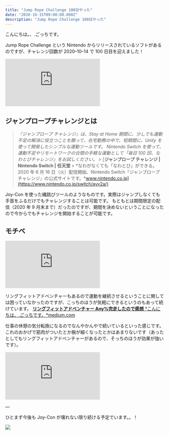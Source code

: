```yaml
---
title: "Jump Rope Challenge 100日やった"
date: "2020-10-15T09:00:00.000Z"
description: "Jump Rope Challenge 100日やった"
---
```


こんにちは。、.ごっちです。

Jump Rope Challenge という Nintendo からリリースされているソフトがあるのですが、チャレンジ回数が 2020–10–14 で 100 日目を迎えました！

<iframe src="https://medium.com/media/af90ea1d9e28fc1f009046a6b619acb2" frameborder=0></iframe>

## ジャンプロープチャレンジとは

> _『ジャンプロープ チャレンジ』は、Stay at Home 期間に、少しでも運動不足の解消に役立つことを願って、在宅勤務の中で、短期間に、Unity を使って開発したシンプルな運動ツールです。 Nintendo Switch を使って、運動不足やリモートワークの合間の手軽な運動として「毎日 100 回、なわとびチャレンジ」をお試しください。_ > [**ジャンプロープ チャレンジ | Nintendo Switch | 任天堂** > *なわがなくても「なわとび」ができる。2020 年 6 月 16 日（火）配信開始、Nintendo Switch『ジャンプロープ チャレンジ』の公式サイトです。*www.nintendo.co.jp](https://www.nintendo.co.jp/switch/ayv2a/)

Joy-Con を使った縄跳びツールのようなものです。実際はジャンプしなくても手首をふるだけでもチャレンジすることは可能です。
もともとは期間限定の配信（2020 年 9 月末まで）だったのですが、期間を決めないということになったので今からでもチャレンジを開始することが可能です。

## モチベ

<iframe src="https://medium.com/media/84270b635550bd58a4040fb1b1614a1d" frameborder=0></iframe>

リングフィットアドベンチャーもあるので運動を継続させるということに関しては困っていなかったのですが、こっちのほうが気軽にできるというのもあって続けています。
[**リングフィットアドベンチャー Any%完走したので感想**
*こんにちは、.ごっちです。*medium.com](https://medium.com/@gggooottto/%E3%83%AA%E3%83%B3%E3%82%B0%E3%83%95%E3%82%A3%E3%83%83%E3%83%88%E3%82%A2%E3%83%89%E3%83%99%E3%83%B3%E3%83%81%E3%83%A3%E3%83%BC-any-%E5%AE%8C%E8%B5%B0%E3%81%97%E3%81%9F%E3%81%AE%E3%81%A7%E6%84%9F%E6%83%B3-a2b9ef88af10)

仕事の休憩の気分転換になるのでなんやかんやで続いているといった感じです。これのおかげで筋肉がついたとか腕が細くなったとかはあまりないです（あったとしてもリングフィットアドベンチャーがあるので、そっちのほうが効果が強いです）。

<iframe src="https://medium.com/media/2ab3f320e76b5e4ce3f798a61872af74" frameborder=0></iframe>

—

ひとまず今後も Joy-Con が壊れない限り続ける予定でいます。。！

![](https://cdn-images-1.medium.com/max/2560/0*mcwXO_xq6W_bR6BD.jpg)
